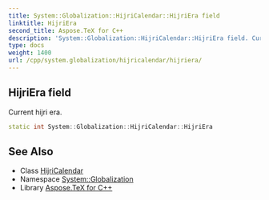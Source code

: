 ```yaml
---
title: System::Globalization::HijriCalendar::HijriEra field
linktitle: HijriEra
second_title: Aspose.TeX for C++
description: 'System::Globalization::HijriCalendar::HijriEra field. Current hijri era in C++.'
type: docs
weight: 1400
url: /cpp/system.globalization/hijricalendar/hijriera/
---
```

## HijriEra field


Current hijri era.

```cpp
static int System::Globalization::HijriCalendar::HijriEra
```

## See Also

* Class [HijriCalendar](../)
* Namespace [System::Globalization](../../)
* Library [Aspose.TeX for C++](../../../)
